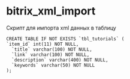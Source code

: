 # bitrix_xml_import

Скрипт для импорта xml данных в таблицу
```
CREATE TABLE IF NOT EXISTS `tbl_tutorials` (
`item_id` int(11) NOT NULL,
  `title` varchar(100) NOT NULL,
  `link` varchar(100) NOT NULL,
  `description` varchar(400) NOT NULL,
  `keywords` varchar(50) NOT NULL
);
```
